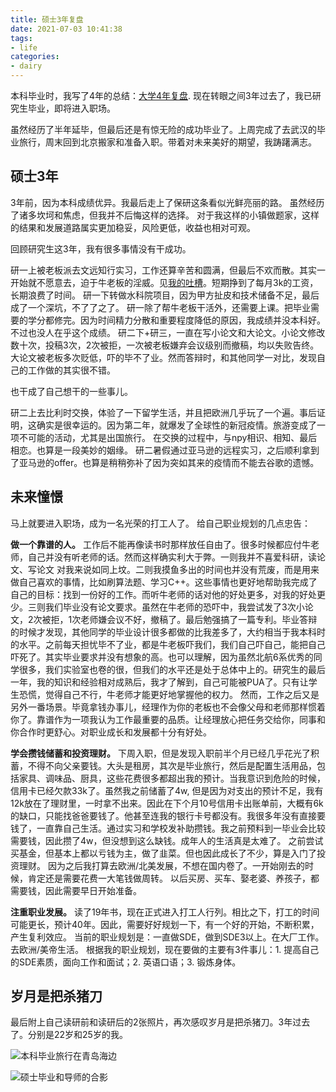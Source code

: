 ```yaml
---
title: 硕士3年复盘
date: 2021-07-03 10:41:38
tags:
- life
categories:
- dairy
---
```


本科毕业时，我写了4年的总结：[大学4年复盘](https://youngforest.github.io/2018/10/03/my-4-years-college/). 现在转眼之间3年过去了，我已研究生毕业，即将进入职场。


虽然经历了半年延毕，但最后还是有惊无险的成功毕业了。上周完成了去武汉的毕业旅行，周末回到北京搬家和准备入职。带着对未来美好的期望，我踌躇满志。

## 硕士3年

3年前，因为本科成绩优异。我最后走上了保研这条看似光鲜亮丽的路。
虽然经历了诸多坎坷和焦虑，但我并不后悔这样的选择。
对于我这样的小镇做题家，这样的结果和发展道路属实更加稳妥，风险更低，收益也相对可观。

回顾研究生这3年，我有很多事情没有干成功。

研一上被老板派去文远知行实习，工作还算辛苦和圆满，但最后不欢而散。其实一开始就不愿意去，迫于牛老板的淫威。见[我的吐槽](https://www.douban.com/note/694767558/)。短期挣到了每月3k的工资，长期浪费了时间。
研一下转做水科院项目，因为甲方扯皮和技术储备不足，最后成了一个深坑，不了了之了。
研一除了帮牛老板干活外，还需要上课。把毕业需要的学分都修完。因为时间精力分散和重要程度降低的原因，我成绩并没本科好。不过也没人在乎这个成绩。
研二下+研三，一直在写小论文和大论文。小论文修改数十次，投稿3次，2次被拒，一次被老板嫌弃会议级别而撤稿，均以失败告终。大论文被老板多次贬低，吓的毕不了业。然而答辩时，和其他同学一对比，发现自己的工作做的其实很不错。

也干成了自己想干的一些事儿。

研二上去比利时交换，体验了一下留学生活，并且把欧洲几乎玩了一个遍。事后证明，这确实是很幸运的。因为第二年，就爆发了全球性的新冠疫情。旅游变成了一项不可能的活动，尤其是出国旅行。
在交换的过程中，与npy相识、相知、最后相恋。也算是一段美妙的姻缘。
研二暑假通过亚马逊的远程实习，之后顺利拿到了亚马逊的offer。也算是稍稍弥补了因为突如其来的疫情而不能去谷歌的遗憾。

## 未来憧憬

马上就要进入职场，成为一名光荣的打工人了。
给自己职业规划的几点忠告：

**做一个靠谱的人。**
工作后不能再像读书时那样放任自由了。很多时候都应付牛老师，自己并没有听老师的话。然而这样确实利大于弊。一则我并不喜爱科研，读论文、写论文 对我来说如同上坟。二则我摸鱼多出的时间也并没有荒废，而是用来做自己喜欢的事情，比如刷算法题、学习C++。这些事情也更好地帮助我完成了自己的目标：找到一份好的工作。而听牛老师的话对他的好处更多，对我的好处更少。三则我们毕业没有论文要求。虽然在牛老师的恐吓中，我尝试发了3次小论文，2次被拒，1次老师嫌会议不好，撤稿了。最后勉强搞了一篇专利。毕业答辩的时候才发现，其他同学的毕业设计很多都做的比我差多了，大约相当于我本科时的水平。之前每天担忧毕不了业，都是牛老板吓我们，我们自己吓自己，能把自己吓死了。其实毕业要求并没有想象的高。也可以理解，因为虽然北航6系优秀的同学很多，我们实验室也卷的很，但我们的水平还是处于总体中上的。研究生的最后一年，我的知识和经验相对成熟后，我才了解到，自己可能被PUA了。只有让学生恐慌，觉得自己不行，牛老师才能更好地掌握他的权力。
然而，工作之后又是另外一番场景。毕竟拿钱办事儿，经理作为你的老板也不会像父母和老师那样惯着你了。靠谱作为一项我认为工作最重要的品质。让经理放心把任务交给你，同事和你合作时更舒心。对职业成长和发展都十分有好处。

**学会攒钱储蓄和投资理财。**
下周入职，但是发现入职前半个月已经几乎花光了积蓄，不得不向父亲要钱。大头是租房，其次是毕业旅行，然后是配置生活用品，包括家具、调味品、厨具，这些花费很多都超出我的预计。当我意识到危险的时候，信用卡已经欠款33k了。虽然我之前储蓄了4w, 但是因为对支出的预计不足，我有12k放在了理财里，一时拿不出来。因此在下个月10号信用卡出账单前，大概有6k的缺口，只能找爸爸要钱了。他甚至连我的银行卡号都没有。我很多年没有直接要钱了，一直靠自己生活。通过实习和学校发补助攒钱。我之前预料到一毕业会比较需要钱，因此攒了4w，但没想到这么缺钱。成年人的生活真是太难了。
之前尝试买基金，但基本上都以亏钱为主，做了韭菜。但也因此成长了不少，算是入门了投资理财。
因为之后我打算去欧洲/北美发展，不想在国内卷了。一开始刚去的时候，肯定还是需要花费一大笔钱做周转。
以后买房、买车、娶老婆、养孩子，都需要钱，因此需要早日开始准备。

**注重职业发展。**
读了19年书，现在正式进入打工人行列。相比之下，打工的时间可能更长，预计40年。因此，需要好好规划一下，有一个好的开始，不断积累，产生复利效应。
当前的职业规划是：一直做SDE，做到SDE3以上。在大厂工作。去欧洲/美帝生活。
根据我的职业规划，现在要做的主要有3件事儿：1. 提高自己的SDE素质，面向工作和面试；2. 英语口语；3. 锻炼身体。

## 岁月是把杀猪刀

最后附上自己读研前和读研后的2张照片，再次感叹岁月是把杀猪刀。3年过去了。分别是22岁和25岁的我。

![本科毕业旅行在青岛海边](/images/青岛海边.jpg)

![硕士毕业和导师的合影](/images/牛老师和杨森.jpeg)